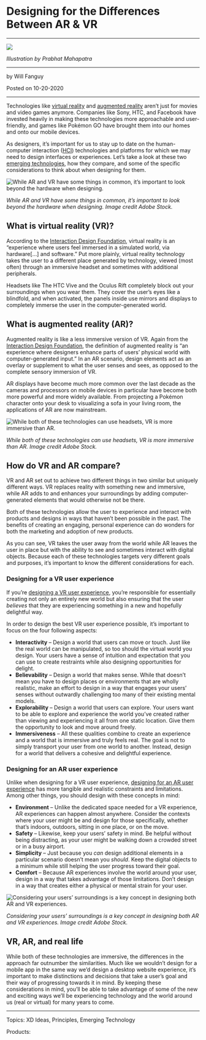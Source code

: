 # Designing for the Differences Between AR & VR

---

![](https://hlx.blob.core.windows.net/external/21ed6634b9f9168bd8ac702b19594cf444af5e6f)

_Illustration by Prabhat Mahapatra_

---

by Will Fanguy

Posted on 10-20-2020

---

Technologies like [virtual reality](https://xd.adobe.com/ideas/principles/emerging-technology/virtual-reality-design/) and [augmented reality](https://xd.adobe.com/ideas/principles/emerging-technology/ux-design-principles-for-augmented-reality/) aren’t just for movies and video games anymore. Companies like Sony, HTC, and Facebook have invested heavily in making these technologies more approachable and user-friendly, and games like Pokémon GO have brought them into our homes and onto our mobile devices.

As designers, it’s important for us to stay up to date on the human-computer interaction ([HCI](https://xd.adobe.com/ideas/principles/human-computer-interaction/)) technologies and platforms for which we may need to design interfaces or experiences. Let’s take a look at these two [emerging technologies](https://xd.adobe.com/ideas/principles/emerging-technology/), how they compare, and some of the specific considerations to think about when designing for them.

![While AR and VR have some things in common, it’s important to look beyond the hardware when designing. ](https://hlx.blob.core.windows.net/external/3e10b9830743f47b5ba5dd658ec994b5b98c6da3)

_While AR and VR have some things in common, it’s important to look beyond the hardware when designing. Image credit Adobe Stock._



## What is virtual reality (VR)?

According to the [Interaction Design Foundation](https://www.interaction-design.org/literature/topics/virtual-reality), virtual reality is an “experience where users feel immersed in a simulated world, via hardware\[…] and software.” Put more plainly, virtual reality technology takes the user to a different place generated by technology, viewed (most often) through an immersive headset and sometimes with additional peripherals.

Headsets like The HTC Vive and the Oculus Rift completely block out your surroundings when you wear them. They cover the user’s eyes like a blindfold, and when activated, the panels inside use mirrors and displays to completely immerse the user in the computer-generated world.

## What is augmented reality (AR)?

Augmented reality is like a less immersive version of VR. Again from the [Interaction Design Foundation](https://www.interaction-design.org/literature/topics/augmented-reality), the definition of augmented reality is “an experience where designers enhance parts of users’ physical world with computer-generated input.” In an AR scenario, design elements act as an overlay or supplement to what the user senses and sees, as opposed to the complete sensory immersion of VR.

AR displays have become much more common over the last decade as the cameras and processors on mobile devices in particular have become both more powerful and more widely available. From projecting a Pokémon character onto your desk to visualizing a sofa in your living room, the applications of AR are now mainstream.

![While both of these technologies can use headsets, VR is more immersive than AR.](https://hlx.blob.core.windows.net/external/8f21e3787d17a399950151accded0e8cbb082e0f)

_While both of these technologies can use headsets, VR is more immersive than AR. Image credit Adobe Stock._



## How do VR and AR compare?

VR and AR set out to achieve two different things in two similar but uniquely different ways. VR replaces reality with something new and immersive, while AR adds to and enhances your surroundings by adding computer-generated elements that would otherwise not be there.

Both of these technologies allow the user to experience and interact with products and designs in ways that haven’t been possible in the past. The benefits of creating an engaging, personal experience can do wonders for both the marketing and adoption of new products.

As you can see, VR takes the user away from the world while AR leaves the user in place but with the ability to see and sometimes interact with digital objects. Because each of these technologies targets very different goals and purposes, it’s important to know the different considerations for each.

### Designing for a VR user experience

If you’re [designing a VR user experience](https://xd.adobe.com/ideas/principles/emerging-technology/getting-started-virtual-reality-five-principles-three-designers-working-vr/), you’re responsible for essentially creating not only an entirely new world but also ensuring that the user _believes_ that they are experiencing something in a new and hopefully delightful way.

In order to design the best VR user experience possible, it’s important to focus on the four following aspects:

-   **Interactivity** – Design a world that users can move or touch. Just like the real world can be manipulated, so too should the virtual world you design. Your users have a sense of intuition and expectation that you can use to create restraints while also designing opportunities for delight.
-   **Believability** – Design a world that makes sense. While that doesn’t mean you have to design places or environments that are wholly realistic, make an effort to design in a way that engages your users’ senses without outwardly challenging too many of their existing mental models.
-   **Explorability** – Design a world that users can explore. Your users want to be able to explore and experience the world you’ve created rather than viewing and experiencing it all from one static location. Give them the opportunity to look and move around freely.
-   **Immersiveness** – All these qualities combine to create an experience and a world that is immersive and truly feels real. The goal is not to simply transport your user from one world to another. Instead, design for a world that delivers a cohesive and delightful experience.

### Designing for an AR user experience

Unlike when designing for a VR user experience, [designing for an AR user experience](https://xd.adobe.com/ideas/principles/emerging-technology/ux-design-augmented-reality-tips-insights-ar-pro-bobby-gill/) has more tangible and realistic constraints and limitations. Among other things, you should design with these concepts in mind:

-   **Environment** – Unlike the dedicated space needed for a VR experience, AR experiences can happen almost anywhere. Consider the contexts where your user might be and design for those specifically, whether that’s indoors, outdoors, sitting in one place, or on the move.
-   **Safety** – Likewise, keep your users’ safety in mind. Be helpful without being distracting, as your user might be walking down a crowded street or in a busy airport.
-   **Simplicity** – Just because you _can_ design additional elements in a particular scenario doesn’t mean you _should_. Keep the digital objects to a minimum while still helping the user progress toward their goal.
-   **Comfort** – Because AR experiences involve the world around your user, design in a way that takes advantage of those limitations. Don’t design in a way that creates either a physical or mental strain for your user.

![Considering your users’ surroundings is a key concept in designing both AR and VR experiences. ](https://hlx.blob.core.windows.net/external/c38be0bb22153bd485f9e642c7b4fa1d91fc98aa)

_Considering your users’ surroundings is a key concept in designing both AR and VR experiences. Image credit Adobe Stock._


## VR, AR, and real life

While both of these technologies are immersive, the differences in the approach far outnumber the similarities. Much like we wouldn’t design for a mobile app in the same way we’d design a desktop website experience, it’s important to make distinctions and decisions that take a user’s goal and their way of progressing towards it in mind. By keeping these considerations in mind, you’ll be able to take advantage of some of the new and exciting ways we’ll be experiencing technology and the world around us (real or virtual) for many years to come.

---

Topics: XD Ideas, Principles, Emerging Technology

Products:
